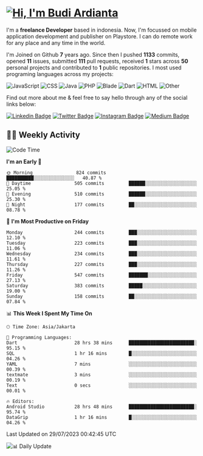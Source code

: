 # [![Hi, I'm Budi Ardianta](https://readme-typing-svg.herokuapp.com?size=24&vCenter=true&lines=%F0%9F%91%8B+Hi%2C+I'm+Budi+Ardianta+;%F0%9F%92%BB+Android+And+Web+Developer+)](https://git.io/typing-svg)

I'm a **freelance Developer** based in indonesia. Now, I'm focussed on mobile application development and publisher on Playstore. I can do remote work for any place and any time in the world.

I'm Joined on Github **7** years ago. Since then I pushed **1133** commits, opened **11** issues, submitted **111** pull requests, received **1** stars across **50** personal projects and contributed to **1** public repositories.
I most used programing languages across my projects:

![JavaScript](https://img.shields.io/badge/-JavaScript-%23f1e05a?style=flat&logo=JavaScript&logoColor=white)
![CSS](https://img.shields.io/badge/-CSS-%23563d7c?style=flat&logo=CSS&logoColor=white)
![Java](https://img.shields.io/badge/-Java-%23b07219?style=flat&logo=Java&logoColor=white)
![PHP](https://img.shields.io/badge/-PHP-%234F5D95?style=flat&logo=PHP&logoColor=white)
![Blade](https://img.shields.io/badge/-Blade-%23f7523f?style=flat&logo=Blade&logoColor=white)
![Dart](https://img.shields.io/badge/-Dart-%2300B4AB?style=flat&logo=Dart&logoColor=white)
![HTML](https://img.shields.io/badge/-HTML-%23e34c26?style=flat&logo=HTML&logoColor=white)
![Other](https://img.shields.io/badge/-Other-%23ededed?style=flat&logo=Other&logoColor=white)

Find out more about me & feel free to say hello through any of the social links below:

[![Linkedin Badge](https://img.shields.io/badge/-budiardianata-blue?style=flat&logo=Linkedin&logoColor=white&link=https://www.linkedin.com/in/budiardianata/)](https://www.linkedin.com/in/budiardianata/)
[![Twitter Badge](https://img.shields.io/badge/-budiardianata-%231DA1F2.svg?style=flat&logo=twitter&logoColor=white&link=https://www.twitter.com/budiardianata)](https://www.linkedin.com/in/budiardianata/)
[![Instagram Badge](https://img.shields.io/badge/-budiardianata-purple?style=flat&logo=instagram&logoColor=white&link=https://instagram.com/budiardianata/)](https://instagram.com/budiardianata)
[![Medium Badge](https://img.shields.io/badge/-@budiardianata-%2312100E.svg?style=flat&logo=Medium&logoColor=white&link=https://medium.com/@budiardianata/)](https://medium.com/@budiardianata)

## 👨‍💻 Weekly Activity
<!--START_SECTION:waka-->
![Code Time](http://img.shields.io/badge/Code%20Time-1%2C967%20hrs%2053%20mins-blue)

**I'm an Early 🐤** 

```text
🌞 Morning                824 commits         ██████████░░░░░░░░░░░░░░░   40.87 % 
🌆 Daytime                505 commits         ██████░░░░░░░░░░░░░░░░░░░   25.05 % 
🌃 Evening                510 commits         ██████░░░░░░░░░░░░░░░░░░░   25.30 % 
🌙 Night                  177 commits         ██░░░░░░░░░░░░░░░░░░░░░░░   08.78 % 
```
📅 **I'm Most Productive on Friday** 

```text
Monday                   244 commits         ███░░░░░░░░░░░░░░░░░░░░░░   12.10 % 
Tuesday                  223 commits         ███░░░░░░░░░░░░░░░░░░░░░░   11.06 % 
Wednesday                234 commits         ███░░░░░░░░░░░░░░░░░░░░░░   11.61 % 
Thursday                 227 commits         ███░░░░░░░░░░░░░░░░░░░░░░   11.26 % 
Friday                   547 commits         ███████░░░░░░░░░░░░░░░░░░   27.13 % 
Saturday                 383 commits         █████░░░░░░░░░░░░░░░░░░░░   19.00 % 
Sunday                   158 commits         ██░░░░░░░░░░░░░░░░░░░░░░░   07.84 % 
```


📊 **This Week I Spent My Time On** 

```text
🕑︎ Time Zone: Asia/Jakarta

💬 Programming Languages: 
Dart                     28 hrs 38 mins      ████████████████████████░   95.15 % 
SQL                      1 hr 16 mins        █░░░░░░░░░░░░░░░░░░░░░░░░   04.26 % 
YAML                     7 mins              ░░░░░░░░░░░░░░░░░░░░░░░░░   00.39 % 
textmate                 3 mins              ░░░░░░░░░░░░░░░░░░░░░░░░░   00.19 % 
Text                     0 secs              ░░░░░░░░░░░░░░░░░░░░░░░░░   00.01 % 

🔥 Editors: 
Android Studio           28 hrs 48 mins      ████████████████████████░   95.74 % 
DataGrip                 1 hr 16 mins        █░░░░░░░░░░░░░░░░░░░░░░░░   04.26 % 
```


 Last Updated on 29/07/2023 00:42:45 UTC
<!--END_SECTION:waka-->

![📊 Daily Update](https://github.com/budiardianata/budiardianata/actions/workflows/update-activity.yml/badge.svg)
